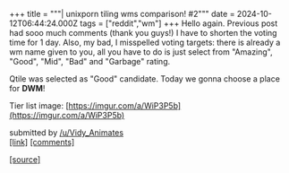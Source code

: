 +++
title = """| unixporn tiling wms comparison! #2"""
date = 2024-10-12T06:44:24.000Z
tags = ["reddit","wm"]
+++
Hello again. Previous post had sooo much comments (thank you guys!) I have to shorten the voting time for 1 day. Also, my bad, I misspelled voting targets: there is already a wm name given to you, all you have to do is just select from "Amazing", "Good", "Mid", "Bad" and "Garbage" rating.

Qtile was selected as "Good" candidate. Today we gonna choose a place for **DWM**!

Tier list image: [https://imgur.com/a/WiP3P5b](https://imgur.com/a/WiP3P5b)

submitted by [/u/Vidy\_Animates](https://www.reddit.com/user/Vidy_Animates)  
[\[link\]](https://www.reddit.com/r/unixporn/comments/1g1ubo1/unixporn_tiling_wms_comparison_2/) [\[comments\]](https://www.reddit.com/r/unixporn/comments/1g1ubo1/unixporn_tiling_wms_comparison_2/)

[[source]](https://www.reddit.com/r/unixporn/comments/1g1ubo1/unixporn_tiling_wms_comparison_2/)
